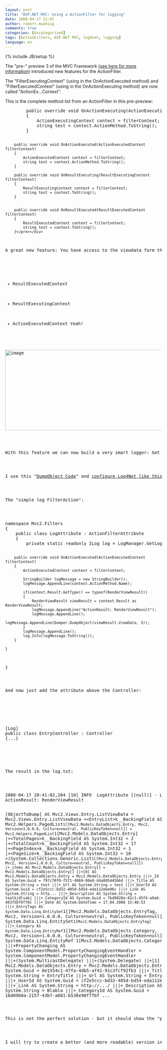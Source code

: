 ```yaml
---
layout: post
title: "ASP.NET MVC: Using a ActionFilter for logging"
date: 2008-04-17 21:07
author: robert.muehsig
comments: true
categories: [Uncategorized]
tags: [ActionFilters, ASP.NET MVC, log4net, logging]
language: en
---
```

{% include JB/setup %}
<p>The &quot;pre-&quot; preview 3 of the MVC Framework (<a href="{{BASE_PATH}}/2008/04/17/aspnet-mvc-april-codeplex-source-push/">see here for more information</a>) introduced new features for the ActionFilter.</p>
<p>The &quot;FilterExecutingContext&quot; (using in the OnActionExecuted method) and &quot;FilterExecutedContext&quot; (using in the OnActionExecuting method) are now called &quot;ActionEx...Context&quot;.</p>
<p>This is the complete method list from an ActionFilter in this pre-preview:</p>  <div class="wlWriterSmartContent" id="scid:812469c5-0cb0-4c63-8c15-c81123a09de7:a8515567-54a8-4a50-93fe-626175cf3f8e" style="padding-right: 0px; display: inline; padding-left: 0px; float: none; padding-bottom: 0px; margin: 0px; padding-top: 0px"><pre name="code" class="c#">        public override void OnActionExecuting(ActionExecutingContext filterContext)
        {
            ActionExecutingContext contect = filterContext;
            string test = contect.ActionMethod.ToString();
        }

        public override void OnActionExecuted(ActionExecutedContext filterContext)
        {
            ActionExecutedContext context = filterContext;
            string test = context.ActionMethod.ToString();
        }

        public override void OnResultExecuting(ResultExecutingContext filterContext)
        {
            ResultExecutingContext context = filterContext;
            string test = context.ToString();
        }


        public override void OnResultExecuted(ResultExecutedContext filterContext)
        {
            ResultExecutedContext context = filterContext;
            string test = context.ToString();
        }</pre></div>

<p>A great new feature: You have access to the viewdata form the...</p>

<ul>
  <li>ResultExecutedContext</li>

  <li>ResultExecutingContext</li>

  <li>ActionExecutedContext Yeah!</li>
</ul>

<p><a href="{{BASE_PATH}}/assets/wp-images-en/image12.png"><img style="border-right: 0px; border-top: 0px; border-left: 0px; border-bottom: 0px" height="259" alt="image" src="{{BASE_PATH}}/assets/wp-images-en/image-thumb12.png" width="523" border="0" /></a>&#160;</p>

<p>With this feature we can now build a very smart logger: Get all ViewData typ information recursive and save this by using <a href="http://logging.apache.org/log4net/">Log4Net</a>.</p>

<p>I use this &quot;<a href="http://www.codeguru.com/csharp/csharp/cs_syntax/reflection/article.php/c5885/">DumpObject Code</a>&quot; and <a href="http://www.codeproject.com/KB/aspnet/log4net.aspx?df=100&amp;forumid=323468&amp;exp=0&amp;select=1580054">configure Log4Net like this guy</a>.</p>

<p>The &quot;simple log FilterAction&quot;:</p>

<div class="wlWriterSmartContent" id="scid:812469c5-0cb0-4c63-8c15-c81123a09de7:5b0b7acf-4108-4220-b61f-f2e14ac8eb9f" style="padding-right: 0px; display: inline; padding-left: 0px; float: none; padding-bottom: 0px; margin: 0px; padding-top: 0px"><pre name="code" class="c#">namespace Mvc2.Filters
{
    public class LogAttribute : ActionFilterAttribute
    {
        private static readonly ILog log = LogManager.GetLogger(typeof(LogAttribute).Name);

        public override void OnActionExecuted(ActionExecutedContext filterContext)
        {
            ActionExecutedContext context = filterContext;
            
            StringBuilder logMessage = new StringBuilder();
            logMessage.AppendLine(context.ActionMethod.Name);
            
            if(context.Result.GetType() == typeof(RenderViewResult))
            {
                RenderViewResult viewResult = context.Result as RenderViewResult;
                logMessage.AppendLine("ActionResult: RenderViewResult");
                logMessage.AppendLine();
                logMessage.AppendLine(Dumper.DumpObject(viewResult.ViewData, 5));
            }
            logMessage.AppendLine();
            log.Info(logMessage.ToString());
        }

    }
}</pre></div>

<p>And now just add the attribute above the Controller:</p>

<p>
  <div class="wlWriterSmartContent" id="scid:812469c5-0cb0-4c63-8c15-c81123a09de7:0a74a792-ef0b-4252-a6db-b510a98a35c9" style="padding-right: 0px; display: inline; padding-left: 0px; float: none; padding-bottom: 0px; margin: 0px; padding-top: 0px"><pre name="code" class="c#">[Log]
public class EntryController : Controller
{...}</pre></div>
</p>

<p>The result in the log.txt:</p>

<div class="wlWriterSmartContent" id="scid:812469c5-0cb0-4c63-8c15-c81123a09de7:157f822e-b64b-4c41-b81a-b134f7cf4f7f" style="padding-right: 0px; display: inline; padding-left: 0px; float: none; padding-bottom: 0px; margin: 0px; padding-top: 0px"><pre name="code" class="c#">2008-04-17 20:41:02,204 [10] INFO  LogAttribute [(null)] - List
ActionResult: RenderViewResult

[ObjectToDump] AS Mvc2.Views.Entry.ListViewData = Mvc2.Views.Entry.ListViewData
+&lt;EntryList&gt;k__BackingField AS Mvc2.Helpers.PagedList`1[[Mvc2.Models.DataObjects.Entry, Mvc2, Version=1.0.0.0, Culture=neutral, PublicKeyToken=null]] = Mvc2.Helpers.PagedList`1[Mvc2.Models.DataObjects.Entry]
|+&lt;TotalPages&gt;k__BackingField AS System.Int32 = 2
|+&lt;TotalCount&gt;k__BackingField AS System.Int32 = 17
|+&lt;PageIndex&gt;k__BackingField AS System.Int32 = 1
|+&lt;PageSize&gt;k__BackingField AS System.Int32 = 10
+(System.Collections.Generic.List`1[[Mvc2.Models.DataObjects.Entry, Mvc2, Version=1.0.0.0, Culture=neutral, PublicKeyToken=null]])
|+_items AS Mvc2.Models.DataObjects.Entry[] = Mvc2.Models.DataObjects.Entry[]
||+[0] AS Mvc2.Models.DataObjects.Entry = Mvc2.Models.DataObjects.Entry
|||+_Id AS System.Guid = 797c70f0-f571-4969-80e8-d4a085445b6d
|||+_Title AS System.String = test
|||+_Url AS System.String = test
|||+_UserId AS System.Guid = cf2e5ccc-bd32-405d-bd54-eda112ebe06c
|||+_Link AS System.String = http...
|||+_Description AS System.String = tealkjdlsakj
|||+_CategoryId AS System.Guid = 7bd8028e-02c1-45f4-a0a6-403f5bf0ff0c
|||+_Date AS System.DateTime = 17.04.2008 15:48:53
|||+_EntryTags AS System.Data.Linq.EntitySet`1[[Mvc2.Models.DataObjects.EntryTag, Mvc2, Version=1.0.0.0, Culture=neutral, PublicKeyToken=null]] = System.Data.Linq.EntitySet`1[Mvc2.Models.DataObjects.EntryTag]
|||+_Category AS System.Data.Linq.EntityRef`1[[Mvc2.Models.DataObjects.Category, Mvc2, Version=1.0.0.0, Culture=neutral, PublicKeyToken=null]] = System.Data.Linq.EntityRef`1[Mvc2.Models.DataObjects.Category]
|||+PropertyChanging AS System.ComponentModel.PropertyChangingEventHandler = System.ComponentModel.PropertyChangingEventHandler
|||+(System.MulticastDelegate)
|||+(System.Delegate)
||+[1] AS Mvc2.Models.DataObjects.Entry = Mvc2.Models.DataObjects.Entry
|||+_Id AS System.Guid = 8e1554c1-47fa-4db5-af41-91c3fcf92fb3
|||+_Title AS System.String = EntryTitle
|||+_Url AS System.String = EntryTitle_13
|||+_UserId AS System.Guid = cf2e5ccc-bd32-405d-bd54-eda112ebe06c
|||+_Link AS System.String = http://.../
|||+_Description AS System.String = Blabla
|||+_CategoryId AS System.Guid = 16d09b0a-2157-43b7-a881-b536e90f7fbf
...</pre></div>

<p>This is not the perfect solution - but it should show the &quot;power&quot; of the new ActionFilters.</p>

<p>I will try to create a better (and more readable) version in the next days - with the RouteData/submitted parameters and so on :)</p>
